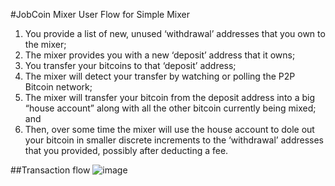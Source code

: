 #JobCoin Mixer
User Flow for Simple Mixer
1. You provide a list of new, unused ‘withdrawal’ addresses that you own to the mixer;
2. The mixer provides you with a new ‘deposit’ address that it owns;
3. You transfer your bitcoins to that ‘deposit’ address;
4. The mixer will detect your transfer by watching or polling the P2P Bitcoin network;
5. The mixer will transfer your bitcoin from the deposit address into a big “house account”
along with all the other bitcoin currently being mixed; and
6. Then, over some time the mixer will use the house account to dole out your bitcoin in
smaller discrete increments to the ‘withdrawal’ addresses that you provided, possibly
after deducting a fee.

##Transaction flow
![image](https://github.com/nikks95/bcoin-mixer/assets/22238994/b76f0178-7300-4d81-ad9d-7d9b50765d43)

